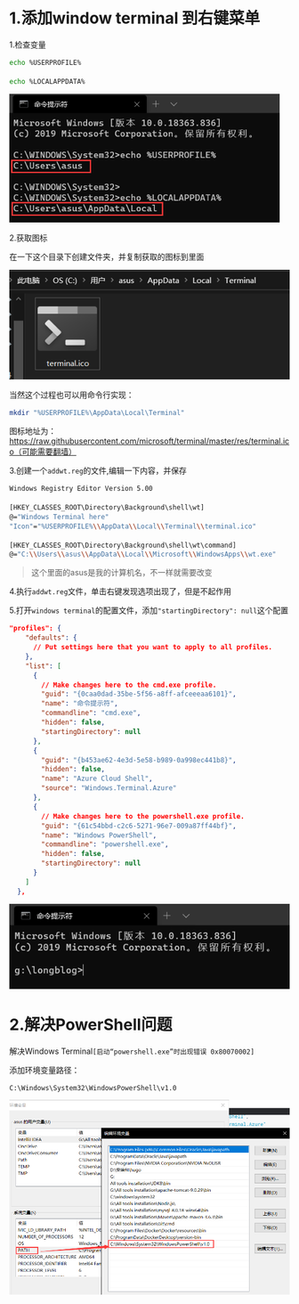 # 1.添加window terminal 到右键菜单

1.检查变量

```bash
echo %USERPROFILE%

echo %LOCALAPPDATA%
```

<img src="WindowsTerminal/image-20200530213317768.png" style="zoom: 80%;" />

2.获取图标

在一下这个目录下创建文件夹，并复制获取的图标到里面

![](WindowsTerminal/image-20200530213533276.png)

当然这个过程也可以用命令行实现：

```bash
mkdir "%USERPROFILE%\AppData\Local\Terminal"
```

图标地址为：https://raw.githubusercontent.com/microsoft/terminal/master/res/terminal.ico（可能需要翻墙）

3.创建一个`addwt.reg`的文件,编辑一下内容，并保存

```bash
Windows Registry Editor Version 5.00

[HKEY_CLASSES_ROOT\Directory\Background\shell\wt]
@="Windows Terminal here"
"Icon"="%USERPROFILE%\\AppData\\Local\\Terminal\\terminal.ico"

[HKEY_CLASSES_ROOT\Directory\Background\shell\wt\command]
@="C:\\Users\\asus\\AppData\\Local\\Microsoft\\WindowsApps\\wt.exe"
```

> 这个里面的asus是我的计算机名，不一样就需要改变

4.执行`addwt.reg`文件，单击右键发现选项出现了，但是不起作用

5.打开`windows terminal`的配置文件，添加`"startingDirectory": null`这个配置

```json
"profiles": {
    "defaults": {
      // Put settings here that you want to apply to all profiles.
    },
    "list": [
      {
        // Make changes here to the cmd.exe profile.
        "guid": "{0caa0dad-35be-5f56-a8ff-afceeeaa6101}",
        "name": "命令提示符",
        "commandline": "cmd.exe",
        "hidden": false,
        "startingDirectory": null
      },
      {
        "guid": "{b453ae62-4e3d-5e58-b989-0a998ec441b8}",
        "hidden": false,
        "name": "Azure Cloud Shell",
        "source": "Windows.Terminal.Azure"
      },
      {
        // Make changes here to the powershell.exe profile.
        "guid": "{61c54bbd-c2c6-5271-96e7-009a87ff44bf}",
        "name": "Windows PowerShell",
        "commandline": "powershell.exe",
        "hidden": false,
        "startingDirectory": null
      }
    ]
  },
```

![成功添加](WindowsTerminal/image-20200530214151734.png)

# 2.解决PowerShell问题

解决Windows Terminal`[启动“powershell.exe”时出现错误 0x80070002]`

添加环境变量路径：

```bash
C:\Windows\System32\WindowsPowerShell\v1.0
```

<img src="WindowsTerminal/image-20200530214930535.png" style="zoom: 80%;" />